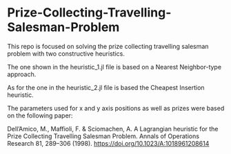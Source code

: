 # Prize-Collecting-Travelling-Salesman-Problem
 
This repo is focused on solving the prize collecting travelling salesman problem with two constructive heuristics.

The one shown in the heuristic_1.jl file is based on a Nearest Neighbor-type approach.

As for the one in the heuristic_2.jl file is based the Cheapest Insertion heuristic.

The parameters used for x and y axis positions as well as prizes were based on the following paper:

Dell’Amico, M., Maffioli, F. & Sciomachen, A. A Lagrangian heuristic for the
Prize Collecting Travelling Salesman Problem. Annals of Operations Research
81, 289–306 (1998). https://doi.org/10.1023/A:1018961208614
